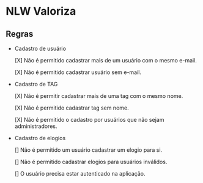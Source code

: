 # NLW Valoriza

## Regras
- Cadastro de usuário

    [X] Não é permitido cadastrar mais de um usuário com o mesmo e-mail.

    [X] Não é permitido cadastrar usuário sem e-mail.

- Cadastro de TAG

    [X] Não é permitir cadastrar mais de uma tag com o mesmo nome.

    [X] Não é permitido cadastrar tag sem nome.

    [X] Não é permitido o cadastro por usuários que não sejam administradores.

- Cadastro de elogios

    [] Não é permitido um usuário cadastrar um elogio para si.

    [] Não é permitido cadastrar elogios para usuários inválidos.

    [] O usuário precisa estar autenticado na aplicação.